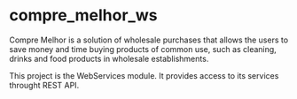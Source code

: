 # compre_melhor_ws

Compre Melhor is a solution of wholesale purchases that allows the users to save money and time 
buying products of common use, such as cleaning, drinks and food products in wholesale establishments.

This project is the WebServices module. It provides access to its services throught REST API.
